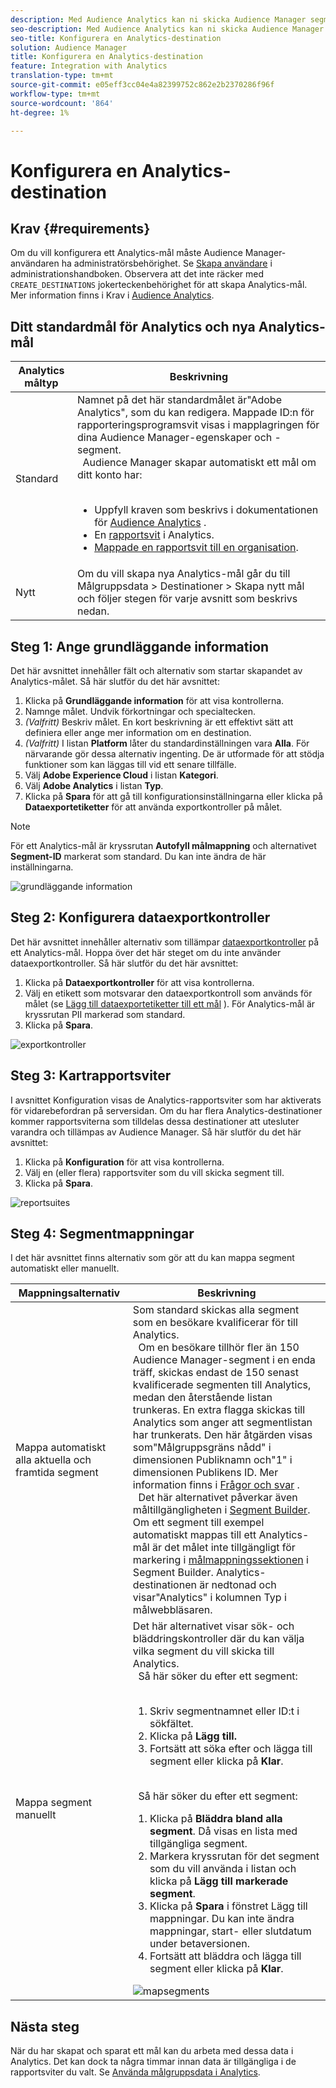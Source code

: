 ```yaml
---
description: Med Audience Analytics kan ni skicka Audience Manager segment till Analytics. Om du vill använda den här funktionen skapar du ett Analytics-mål och mappar segment till det i Audience Manager.
seo-description: Med Audience Analytics kan ni skicka Audience Manager segment till Analytics. Om du vill använda den här funktionen skapar du ett Analytics-mål och mappar segment till det i Audience Manager.
seo-title: Konfigurera en Analytics-destination
solution: Audience Manager
title: Konfigurera en Analytics-destination
feature: Integration with Analytics
translation-type: tm+mt
source-git-commit: e05eff3cc04e4a82399752c862e2b2370286f96f
workflow-type: tm+mt
source-wordcount: '864'
ht-degree: 1%

---
```



# Konfigurera en Analytics-destination

## Krav {#requirements}

Om du vill konfigurera ett Analytics-mål måste Audience Manager-användaren ha administratörsbehörighet. Se [Skapa användare](/help/using/features/administration/administration-overview.md#create-users) i administrationshandboken. Observera att det inte räcker med `CREATE_DESTINATIONS` jokerteckenbehörighet [](/help/using/features/administration/administration-overview.md#wild-card-permissions) för att skapa Analytics-mål.
Mer information finns i Krav i [Audience Analytics](https://docs.adobe.com/content/help/en/analytics/integration/audience-analytics/mc-audiences-aam.html).

## Ditt standardmål för Analytics och nya Analytics-mål

| Analytics måltyp | Beskrivning |
|---|---|
| Standard | Namnet på det här standardmålet är&quot;Adobe Analytics&quot;, som du kan redigera. Mappade ID:n för rapporteringsprogramsvit visas i mapplagringen för dina Audience Manager-egenskaper och -segment. <br>  Audience Manager skapar automatiskt ett mål om ditt konto har: <br>  <ul><li>Uppfyll kraven som beskrivs i dokumentationen för [Audience Analytics](https://docs.adobe.com/content/help/en/analytics/integration/audience-analytics/mc-audiences-aam.html) .</li><li>En [rapportsvit](https://docs.adobe.com/content/help/en/analytics/admin/manage-report-suites/report-suites-admin.html) i Analytics.</li><li>[Mappade en rapportsvit till en organisation](https://docs.adobe.com/content/help/en/core-services/interface/about-core-services/report-suite-mapping.html).</li></ul> |
| Nytt | Om du vill skapa nya Analytics-mål går du till Målgruppsdata > Destinationer > Skapa nytt mål och följer stegen för varje avsnitt som beskrivs nedan. |

## Steg 1: Ange grundläggande information

Det här avsnittet innehåller fält och alternativ som startar skapandet av Analytics-målet. Så här slutför du det här avsnittet:

1. Klicka på **Grundläggande information** för att visa kontrollerna.
2. Namnge målet. Undvik förkortningar och specialtecken.
3. *(Valfritt)* Beskriv målet. En kort beskrivning är ett effektivt sätt att definiera eller ange mer information om en destination.
4. *(Valfritt)* I listan **Platform** låter du standardinställningen vara **Alla**. För närvarande gör dessa alternativ ingenting. De är utformade för att stödja funktioner som kan läggas till vid ett senare tillfälle.
5. Välj **Adobe Experience Cloud** i listan **Kategori**.
6. Välj **Adobe Analytics** i listan **Typ**.
7. Klicka på **Spara** för att gå till konfigurationsinställningarna eller klicka på **Dataexportetiketter** för att använda exportkontroller på målet.

>[!NOTE]
>
>För ett Analytics-mål är kryssrutan **Autofyll målmappning** och alternativet **Segment-ID** markerat som standard. Du kan inte ändra de här inställningarna.

![grundläggande information](assets/basicinformation.png)

## Steg 2: Konfigurera dataexportkontroller

Det här avsnittet innehåller alternativ som tillämpar [dataexportkontroller](/help/using/features/data-export-controls.md) på ett Analytics-mål. Hoppa över det här steget om du inte använder dataexportkontroller. Så här slutför du det här avsnittet:

1. Klicka på **Dataexportkontroller** för att visa kontrollerna.
1. Välj en etikett som motsvarar den dataexportkontroll som används för målet (se [Lägg till dataexportetiketter till ett mål](/help/using/features/destinations/add-data-export-labels.md) ). För Analytics-mål är kryssrutan PII markerad som standard.
1. Klicka på **Spara**.

![exportkontroller](assets/exportControls.png)

## Steg 3: Kartrapportsviter

I avsnittet Konfiguration visas de Analytics-rapportsviter som har aktiverats för vidarebefordran på serversidan. Om du har flera Analytics-destinationer kommer rapportsviterna som tilldelas dessa destinationer att utesluter varandra och tillämpas av Audience Manager. Så här slutför du det här avsnittet:

1. Klicka på **Konfiguration** för att visa kontrollerna.
1. Välj en (eller flera) rapportsviter som du vill skicka segment till.
1. Klicka på **Spara**.

![reportsuites](assets/reportSuites.png)

## Steg 4: Segmentmappningar

I det här avsnittet finns alternativ som gör att du kan mappa segment automatiskt eller manuellt.

| Mappningsalternativ | Beskrivning |
|---|---|
| Mappa automatiskt alla aktuella och framtida segment | Som standard skickas alla segment som en besökare kvalificerar för till Analytics. <br>  Om en besökare tillhör fler än 150 Audience Manager-segment i en enda träff, skickas endast de 150 senast kvalificerade segmenten till Analytics, medan den återstående listan trunkeras. En extra flagga skickas till Analytics som anger att segmentlistan har trunkerats. Den här åtgärden visas som&quot;Målgruppsgräns nådd&quot; i dimensionen Publiknamn och&quot;1&quot; i dimensionen Publikens ID. Mer information finns i [Frågor och svar](https://docs.adobe.com/content/help/en/analytics/integration/audience-analytics/audience-analytics-workflow/mc-audiences-faqs.html) . <br>  Det här alternativet påverkar även måltillgängligheten i [Segment Builder](/help/using/features/segments/segment-builder.md). Om ett segment till exempel automatiskt mappas till ett Analytics-mål är det målet inte tillgängligt för markering i [målmappningssektionen](/help/using/features/segments/segment-builder.md#segment-builder-controls-destinations) i Segment Builder. Analytics-destinationen är nedtonad och visar&quot;Analytics&quot; i kolumnen Typ i målwebbläsaren. |
| Mappa segment manuellt | Det här alternativet visar sök- och bläddringskontroller där du kan välja vilka segment du vill skicka till Analytics. <br>  Så här söker du efter ett segment: <br>  <ol><li>Skriv segmentnamnet eller ID:t i sökfältet.</li><li>Klicka på <b>Lägg till.</b></li><li>Fortsätt att söka efter och lägga till segment eller klicka på <b>Klar</b>.</li></ol><br>  Så här söker du efter ett segment: <ol><li>Klicka på <b>Bläddra bland alla segment</b>. Då visas en lista med tillgängliga segment.</li><li>Markera kryssrutan för det segment som du vill använda i listan och klicka på <b>Lägg till markerade segment</b>.</li><li>Klicka på <b>Spara</b> i fönstret Lägg till mappningar. Du kan inte ändra mappningar, start- eller slutdatum under betaversionen.</li><li>Fortsätt att bläddra och lägga till segment eller klicka på <b>Klar</b>.</li></ol> ![mapsegments](assets/mapSegments.png) |

## Nästa steg

När du har skapat och sparat ett mål kan du arbeta med dessa data i Analytics. Det kan dock ta några timmar innan data är tillgängliga i de rapportsviter du valt. Se [Använda målgruppsdata i Analytics](https://docs.adobe.com/content/help/en/analytics/integration/audience-analytics/audience-analytics-workflow/use-audience-data-analytics.html).
